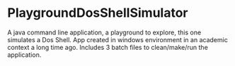# PlaygroundDosShellSimulator
A java command line application, a playground to explore, this one simulates a Dos Shell. App created in windows environment in an academic context a long time ago. Includes 3 batch files to clean/make/run the application.
